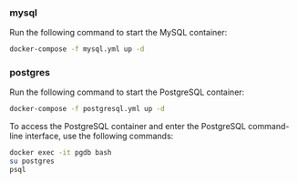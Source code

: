 ### mysql

Run the following command to start the MySQL container:

```bash
docker-compose -f mysql.yml up -d

```

### postgres

Run the following command to start the PostgreSQL container:

```bash
docker-compose -f postgresql.yml up -d

```

To access the PostgreSQL container and enter the PostgreSQL command-line interface, use the following commands:

```bash
docker exec -it pgdb bash
su postgres
psql
```
